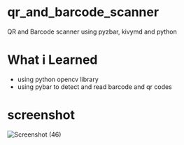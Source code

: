 # qr_and_barcode_scanner
QR and Barcode scanner using pyzbar, kivymd and python

# What i Learned
- using python opencv library
- using pybar to detect and read barcode and qr codes

# screenshot
![Screenshot (46)](https://user-images.githubusercontent.com/28601809/135605728-c5e61d0d-2a31-4911-9359-d421a797f684.png)
